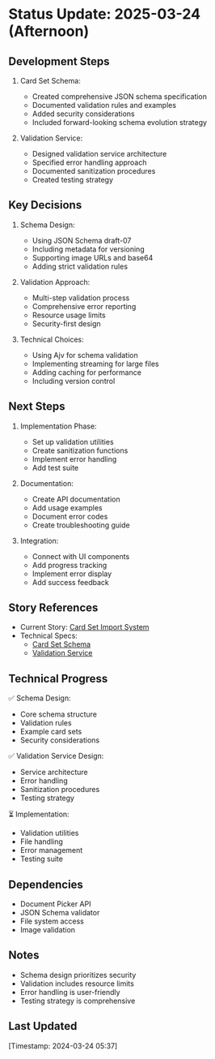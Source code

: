 # Status Update: 2025-03-24 (Afternoon)

## Development Steps

1. Card Set Schema:

   - Created comprehensive JSON schema specification
   - Documented validation rules and examples
   - Added security considerations
   - Included forward-looking schema evolution strategy

2. Validation Service:
   - Designed validation service architecture
   - Specified error handling approach
   - Documented sanitization procedures
   - Created testing strategy

## Key Decisions

1. Schema Design:

   - Using JSON Schema draft-07
   - Including metadata for versioning
   - Supporting image URLs and base64
   - Adding strict validation rules

2. Validation Approach:

   - Multi-step validation process
   - Comprehensive error reporting
   - Resource usage limits
   - Security-first design

3. Technical Choices:
   - Using Ajv for schema validation
   - Implementing streaming for large files
   - Adding caching for performance
   - Including version control

## Next Steps

1. Implementation Phase:

   - Set up validation utilities
   - Create sanitization functions
   - Implement error handling
   - Add test suite

2. Documentation:

   - Create API documentation
   - Add usage examples
   - Document error codes
   - Create troubleshooting guide

3. Integration:
   - Connect with UI components
   - Add progress tracking
   - Implement error display
   - Add success feedback

## Story References

- Current Story: [Card Set Import System](../stories/story-8-card-set-import-system.story.md)
- Technical Specs:
  - [Card Set Schema](../artifacts/specs/card-set-schema.md)
  - [Validation Service](../artifacts/specs/validation-service.md)

## Technical Progress

✅ Schema Design:

- Core schema structure
- Validation rules
- Example card sets
- Security considerations

✅ Validation Service Design:

- Service architecture
- Error handling
- Sanitization procedures
- Testing strategy

⏳ Implementation:

- Validation utilities
- File handling
- Error management
- Testing suite

## Dependencies

- Document Picker API
- JSON Schema validator
- File system access
- Image validation

## Notes

- Schema design prioritizes security
- Validation includes resource limits
- Error handling is user-friendly
- Testing strategy is comprehensive

## Last Updated

[Timestamp: 2024-03-24 05:37]
